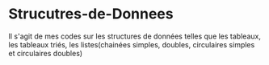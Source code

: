 # Strucutres-de-Donnees

Il s'agit de mes codes sur les structures de données telles que les tableaux, les tableaux triés, 
les listes(chainées simples, doubles, circulaires simples et circulaires doubles)
